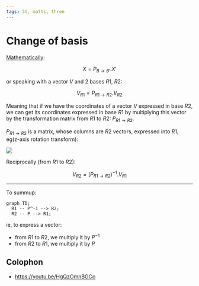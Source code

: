 ```yaml
---
tags: 3d, maths, three
---
```


# Change of basis

[Mathematically](https://fr.wikipedia.org/wiki/Changement_de_base_(alg%C3%A8bre_lin%C3%A9aire)):

$$X=P_{B\rightarrow B'} . X'$$

or speaking with a vector $V$ and 2 bases $R1$, $R2$:

$$V_{R1}=P_{R1\rightarrow R2} . V_{R2}$$

Meaning that if we have the coordinates of a vector $V$ expressed in base $R2$, we can get its coordinates expressed in base $R1$ by multiplying this vector by the transformation matrix from $R1$ to $R2$: $P_{R1\rightarrow R2}$.

$P_{R1\rightarrow R2}$ is a matrix, whose columns are $R2$ vectors, expressed into $R1$, eg(z-axis rotation transform):

[![](https://docs.google.com/drawings/d/e/2PACX-1vSVUhaYaF-ePN4BavaHQIJHlSeQVoKsiCio2Et0Lhs0k7yDP-9y-MYp3ZyslEbDYcc0S3shzu3A7JX2/pub?w=1440&h=1080)](https://docs.google.com/drawings/d/1aZeUB-WBuFGxPjzAovipoK3VhhIXaEK0_GqLlAkqDJM/edit)

Reciprocally (from $R1$ to $R2$):

$$V_{R2}=(P_{R1\rightarrow R2})^{-1} . V_{R1}$$

---

To summup:

```mermaid
graph TD;
  R1 -- P^-1 --> R2;
  R2 -- P --> R1;
```

ie, to express a vector:
- from $R1$ to $R2$, we multiply it by $P^{-1}$
- from $R2$ to $R1$, we multiply it by $P$

## Colophon

- https://youtu.be/HgQzOmnBGCo
